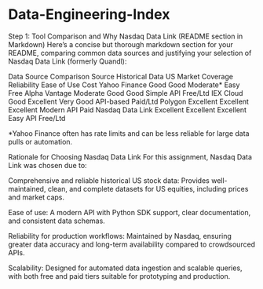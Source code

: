 # Data-Engineering-Index

Step 1: Tool Comparison and Why Nasdaq Data Link (README section in Markdown)
Here’s a concise but thorough markdown section for your README, comparing common data sources and justifying your selection of Nasdaq Data Link (formerly Quandl):

Data Source Comparison
Source	Historical Data	US Market Coverage	Reliability	Ease of Use	Cost
Yahoo Finance	Good	Good	Moderate*	Easy	Free
Alpha Vantage	Moderate	Good	Good	Simple API	Free/Ltd
IEX Cloud	Good	Excellent	Very Good	API-based	Paid/Ltd
Polygon	Excellent	Excellent	Excellent	Modern API	Paid
Nasdaq Data Link	Excellent	Excellent	Excellent	Easy API	Free/Ltd

*Yahoo Finance often has rate limits and can be less reliable for large data pulls or automation.

Rationale for Choosing Nasdaq Data Link
For this assignment, Nasdaq Data Link was chosen due to:

Comprehensive and reliable historical US stock data: Provides well-maintained, clean, and complete datasets for US equities, including prices and market caps.

Ease of use: A modern API with Python SDK support, clear documentation, and consistent data schemas.

Reliability for production workflows: Maintained by Nasdaq, ensuring greater data accuracy and long-term availability compared to crowdsourced APIs.

Scalability: Designed for automated data ingestion and scalable queries, with both free and paid tiers suitable for prototyping and production.